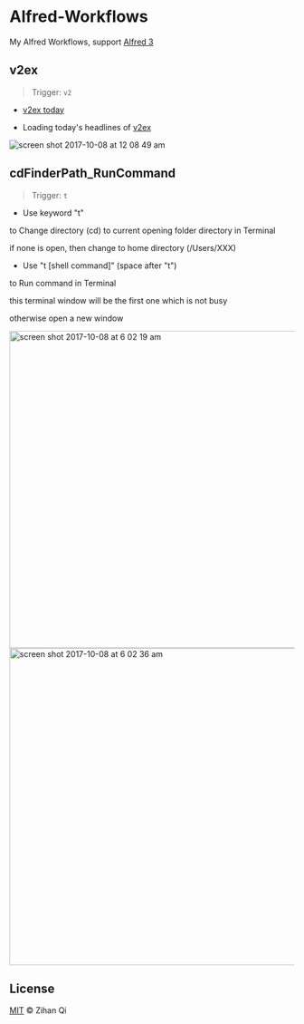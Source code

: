 # Alfred-Workflows
  My Alfred Workflows, support [Alfred 3](https://www.alfredapp.com)

## v2ex

> Trigger: `v2`

  - [v2ex today](https://www.v2ex.com)

  - Loading today's headlines of [v2ex](https://www.v2ex.com)

![screen shot 2017-10-08 at 12 08 49 am](https://user-images.githubusercontent.com/25029380/31312386-d4629a14-abc1-11e7-8065-81b66ee8b803.png)

## cdFinderPath_RunCommand

> Trigger: `t`

  - Use keyword "t"

  to Change directory (cd) to current opening folder directory in Terminal

  if none is open, then change to home directory (/Users/XXX)

  - Use "t [shell command]" (space after "t")

  to Run command in Terminal

  this terminal window will be the first one which is not busy

  otherwise open a new window
  
<img width="560" alt="screen shot 2017-10-08 at 6 02 19 am" src="https://user-images.githubusercontent.com/25029380/31313833-2f68ff98-abef-11e7-8a5d-e0c7c0396089.png">
<img width="560" alt="screen shot 2017-10-08 at 6 02 36 am" src="https://user-images.githubusercontent.com/25029380/31313829-186b3fae-abef-11e7-91a7-da388327ab76.png">

## License

  [MIT](https://github.com/MuteBardTison/Alfred-Workflows/blob/master/LICENSE) © Zihan Qi
